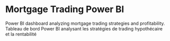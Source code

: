 # Mortgage Trading Power BI
Power BI dashboard analyzing mortgage trading strategies and profitability.
Tableau de bord Power BI analysant les stratégies de trading hypothécaire et la rentabilité
